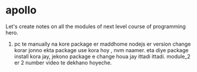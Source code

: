 # apollo
Let's create notes on all the modules of next level course of programming hero.

1. pc te manually na kore package er maddhome nodejs er version  change korar jonno ekta package use kora hoy , nvm naamer. eta diye package install kora jay, jekono package e change houa jay ittadi ittadi. module_2 er 2 number video te dekhano hoyeche.